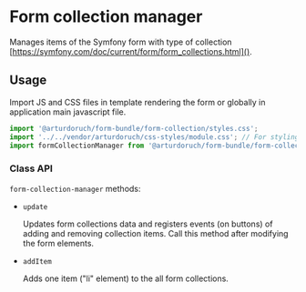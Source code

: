 # Form collection manager

Manages items of the Symfony form with type of collection [https://symfony.com/doc/current/form/form_collections.html]().

## Usage

Import JS and CSS files in template rendering the form or globally in application main javascript file.

```js
import '@arturdoruch/form-bundle/form-collection/styles.css';
import '../../vendor/arturdoruch/css-styles/module.css'; // For styling add/remove collection item buttons.
import formCollectionManager from '@arturdoruch/form-bundle/form-collection/form-collection-manager';
```

### Class API

`form-collection-manager` methods:

 * `update` 
  
   Updates form collections data and registers events (on buttons) of adding and removing collection items.
   Call this method after modifying the form elements.
  
 * `addItem`
 
   Adds one item ("li" element) to the all form collections.